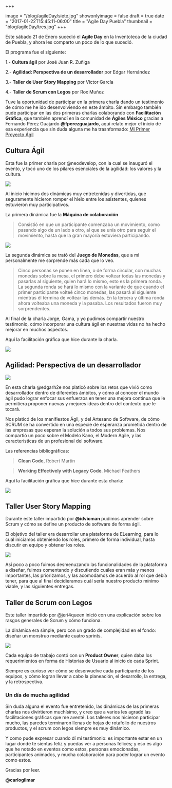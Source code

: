 +++

image = "/blog/agileDay/siete.jpg"
showonlyimage = false
draft = true
date = "2017-01-22T15:45:11-06:00"
title = "Agile Day Puebla"
thumbnail = "blog/agileDay/tres.jpg"
+++

Este sábado 21 de Enero sucedió el **Agile Day** en la Inventoteca de la ciudad de Puebla, y ahora les comparto un poco de lo que sucedió.

El programa fue el siguiente:

1.- **Cultura ágil** por José Juan R. Zuñiga

2.- **Agilidad: Perspectiva de un desarrollador** por Edgar Hernández

3.- **Taller de User Story Mapping** por Víctor García

4.- **Taller de Scrum con Legos** por Rox Muñoz

Tuve la oportunidad de participar en la primera charla dando un testimonio de cómo me he ido desenvolviendo en este ámbito. Sin embargo también pude participar en las dos primeras charlas colaborando con **Facilitación Gráfica**, que también aprendí en la comunidad de **Ágiles México** gracias a Fernando Pérez Guajardo **@fperezguajardo**, aquí relato mejor el inicio de esa experiencia que sin duda alguna me ha trasnformado: [Mi Primer Proyecto Ágil](https://carlogilmar.github.io/portfolio/ProyectoAgil/)

## Cultura Ágil

Esta fue la primer charla por @neodevelop, con la cual se inauguró el evento, y tocó uno de los pilares esenciales de la agilidad: los valores y la cultura.

![][1]

Al inicio hicimos dos dinámicas muy entretenidas y divertidas, que seguramente hicieron romper el hielo entre los asistentes, quienes estuvieron muy participativos.

La primera dinámica fue la **Máquina de colaboración**

>Consistió en que un participante comenzaba un movimiento, como pasando algo de un lado a otro, al que se unía otro para seguir el movimiento, hasta que la gran mayoría estuviera participando.

![][2]

La segunda dinámica se trató del **Juego de Monedas**, que a mi personalmente me sorprende más cada que lo veo.

>Cinco personas se ponen en línea, o de forma circular, con muchas monedas sobre la mesa, el primero debe voltear todas las monedas y pasarlas al siguiente, quien hará lo mismo, esto es la primera ronda. La segunda ronda se hará lo mismo con la variante de que cuando el primer participante volteé cinco monedas, las pasará al siguiente mientras él termina de voltear las demás. En la tercera y última ronda ahora volteaba una moneda y la pasaba. Los resultados fueron muy sorprendentes.

Al final de la charla Jorge, Gama, y yo pudimos compartir nuestro testimonio, cómo incorporar una cultura ágil en nuestras vidas no ha hecho mejorar en muchos aspectos.

Aquí la facilitación gráfica que hice durante la charla.

![][3]

## Agilidad: Perspectiva de un desarrollador

![][4]

En esta charla @edgarh2e nos platicó sobre los retos que vivió como desarrollador dentro de diferentes ámbitos, y cómo al conocer el mundo ágil pudo lograr enfocar sus enfuerzos en tener una mejora continua que le permitiera proponer nuevas y mejores ideas dentro del contexto que le tocará.

Nos platicó de los manifiestos Ágil, y del Artesano de Software, de cómo SCRUM se ha convertido en una especie de esperanza prometida dentro de las empresas que esperan la solución a todos sus problemas. Nos compartió un poco sobre el Modelo Kano, el Modern Agile, y las características de un profesional del software.

Las referencias bibliográficas:

> **Clean Code**, Robert Martin

> **Working Effectively with Legacy Code**. Michael Feathers

Aquí la facilitación gráfica que hice durante esta charla:

![][5]

## Taller User Story Mapping

Durante este taller impartido por **@idvicman** pudimos aprender sobre Scrum y cómo se define un producto de software de forma ágil.

El objetivo del taller era desarrollar una plataforma de ELearning, para lo cuál iniciamos obteniendo los roles, primero de forma individual, hasta discutir en equipo y obtener los roles.


![][6]

Así poco a poco fuimos desmenuzando las funcionalidades de la plataforma a diseñar, fuimos comentando y discutiendo cuáles eran más y menos importantes, las priorizamos, y las acomodamos de acuerdo al rol que debía tener, para que al final decidieramos cuál sería nuestro producto mínimo viable, y las siguientes entregas.

## Taller de Scrum con Legos

Este taller impartido por @jeri4queen inició con una explicación sobre los rasgos generales de Scrum y cómo funciona.

La dinámica era simple, pero con un grado de complejidad en el fondo: diseñar un monstruo mediante cuatro sprints.

![][7]

Cada equipo de trabajo contó con un **Product Owner**, quien daba los requerimientos en forma de Historias de Usuario al inicio de cada Sprint.

Siempre es curioso ver cómo se desenvuelve cada participante de los equipos, y cómo logran llevar a cabo la planeación, el desarrollo, la entrega, y la retrospectiva.

### Un día de mucha agilidad

Sin duda alguna el evento fue entretenido, las dinámicas de las primeras charlas nos divirtieron muchísimo, y creo que a varios les agradó las facilitaciones gráficas que me aventé. Los talleres nos hicieron participar mucho, las paredes terminaron llenas de hojas de rotafolio de nuestros productos, y el scrum con legos siempre es muy dinámico.

Y como pude expresar cuando dí mi testimonio: es importante estar en un lugar donde te sientas feliz y puedas ver a personas felices; y eso es algo que he notado en eventos como estos, personas emocionadas, participantes animados, y mucha colaboración para poder lograr un evento como estos.

Gracias por leer.

**@carlogilmar**

[1]: /blog/agileDay/uno.jpg
[2]: /blog/agileDay/dos.jpg
[3]: /blog/agileDay/tres.jpg
[4]: /blog/agileDay/cuatro.jpg
[5]: /blog/agileDay/cinco.jpg
[6]: /blog/agileDay/seis.jpg
[7]: /blog/agileDay/siete.jpg
